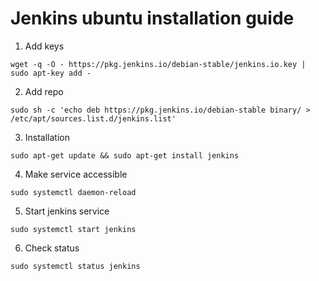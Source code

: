 # Jenkins ubuntu installation guide

1. Add keys
```
wget -q -O - https://pkg.jenkins.io/debian-stable/jenkins.io.key | sudo apt-key add -
```

2. Add repo
```
sudo sh -c 'echo deb https://pkg.jenkins.io/debian-stable binary/ > /etc/apt/sources.list.d/jenkins.list'
```

3. Installation
```
sudo apt-get update && sudo apt-get install jenkins
```

4. Make service accessible
```
sudo systemctl daemon-reload
```

5. Start jenkins service
```
sudo systemctl start jenkins
```

6. Check status
```
sudo systemctl status jenkins
```